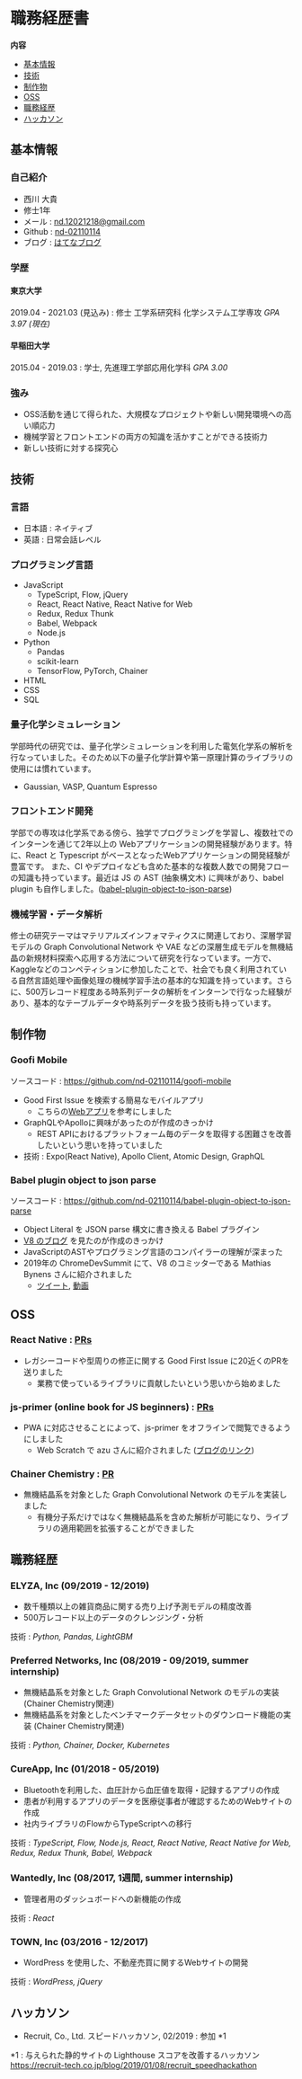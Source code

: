 # 職務経歴書

**内容**

* [基本情報](#基本情報)
* [技術](#技術)
* [制作物](#制作物)
* [OSS](#OSS)
* [職務経歴](#職務経歴)
* [ハッカソン](#ハッカソン)


## 基本情報
### 自己紹介

- 西川 大貴
- 修士1年
- メール : nd.12021218@gmail.com
- Github : [nd-02110114](https://github.com/nd-02110114)
- ブログ : [はてなブログ](https://nissy-nd.hatenablog.com/)

### 学歴

#### 東京大学
2019.04 - 2021.03 (見込み) : 修士 工学系研究科 化学システム工学専攻 *GPA 3.97 (現在)*

#### 早稲田大学
2015.04 - 2019.03 : 学士, 先進理工学部応用化学科 *GPA 3.00*

### 強み
- OSS活動を通じて得られた、大規模なプロジェクトや新しい開発環境への高い順応力
- 機械学習とフロントエンドの両方の知識を活かすことができる技術力
- 新しい技術に対する探究心

## 技術

### 言語
- 日本語 : ネイティブ
- 英語 : 日常会話レベル

### プログラミング言語

- JavaScript
  - TypeScript, Flow, jQuery
  - React, React Native, React Native for Web
  - Redux, Redux Thunk
  - Babel, Webpack
  - Node.js
- Python
  - Pandas
  - scikit-learn
  - TensorFlow, PyTorch, Chainer
- HTML
- CSS
- SQL

### 量子化学シミュレーション

学部時代の研究では、量子化学シミュレーションを利用した電気化学系の解析を行なっていました。そのため以下の量子化学計算や第一原理計算のライブラリの使用には慣れています。

- Gaussian, VASP, Quantum Espresso

### フロントエンド開発

学部での専攻は化学系である傍ら、独学でプログラミングを学習し、複数社でのインターンを通じて2年以上の Webアプリケーションの開発経験があります。特に、React と Typescript がベースとなったWebアプリケーションの開発経験が豊富です。 また、CI やデプロイなども含めた基本的な複数人数での開発フローの知識も持っています。最近は JS の AST (抽象構文木) に興味があり、babel plugin も自作しました。([babel-plugin-object-to-json-parse](https://github.com/nd-02110114/babel-plugin-object-to-json-parse))

### 機械学習・データ解析

修士の研究テーマはマテリアルズインフォマティクスに関連しており、深層学習モデルの Graph Convolutional Network や VAE などの深層生成モデルを無機結晶の新規材料探索へ応用する方法について研究を行なっています。一方で、Kaggleなどのコンペティションに参加したことで、社会でも良く利用されている自然言語処理や画像処理の機械学習手法の基本的な知識を持っています。さらに、500万レコード程度ある時系列データの解析をインターンで行なった経験があり、基本的なテーブルデータや時系列データを扱う技術も持っています。

## 制作物

### Goofi Mobile

ソースコード : https://github.com/nd-02110114/goofi-mobile

- Good First Issue を検索する簡易なモバイルアプリ
  - こちらの[Webアプリ](https://goofi.now.sh/)を参考にしました
- GraphQLやApolloに興味があったのが作成のきっかけ
  - REST APIにおけるプラットフォーム毎のデータを取得する困難さを改善したいという思いを持っていました
- 技術 : Expo(React Native), Apollo Client, Atomic Design, GraphQL

### Babel plugin object to json parse

ソースコード : https://github.com/nd-02110114/babel-plugin-object-to-json-parse

- Object Literal を JSON parse 構文に書き換える Babel プラグイン
- [V8 のブログ](https://v8.dev/blog/cost-of-javascript-2019#json) を見たのが作成のきっかけ
- JavaScriptのASTやプログラミング言語のコンパイラーの理解が深まった
- 2019年の ChromeDevSummit にて、V8 のコミッターである Mathias Bynens さんに紹介されました
  - [ツイート](https://twitter.com/mathias/status/1198266203413897216?s=20), [動画](https://www.youtube.com/watch?v=ff4fgQxPaO0)

## OSS

### React Native : [PRs](https://github.com/facebook/react-native/pulls?q=is%3Apr+author%3And-02110114+is%3Aclosed)

- レガシーコードや型周りの修正に関する Good First Issue に20近くのPRを送りました
  - 業務で使っているライブラリに貢献したいという思いから始めました

### js-primer (online book for JS beginners) : [PRs](https://github.com/asciidwango/js-primer/pulls?q=is%3Apr+author%3And-02110114+is%3Aclosed)

- PWA に対応させることによって、js-primer をオフラインで閲覧できるようにしました
  - Web Scratch で azu さんに紹介されました ([ブログのリンク](https://efcl.info/2018/05/25/js-primer-offline/))

### Chainer Chemistry : [PR](https://github.com/chainer/chainer-chemistry/pull/405)

- 無機結晶系を対象とした Graph Convolutional Network のモデルを実装しました
  - 有機分子系だけではなく無機結晶系を含めた解析が可能になり、ライブラリの適用範囲を拡張することができました

## 職務経歴

### ELYZA, Inc (09/2019 - 12/2019)

- 数千種類以上の雑貨商品に関する売り上げ予測モデルの精度改善
- 500万レコード以上のデータのクレンジング・分析

技術 : *Python, Pandas, LightGBM*

### Preferred Networks, Inc (08/2019 - 09/2019, summer internship)

- 無機結晶系を対象とした Graph Convolutional Network のモデルの実装 (Chainer Chemistry関連)
- 無機結晶系を対象としたベンチマークデータセットのダウンロード機能の実装 (Chainer Chemistry関連)

技術 : *Python, Chainer, Docker, Kubernetes*

### CureApp, Inc (01/2018 - 05/2019)

- Bluetoothを利用した、血圧計から血圧値を取得・記録するアプリの作成
- 患者が利用するアプリのデータを医療従事者が確認するためのWebサイトの作成
- 社内ライブラリのFlowからTypeScriptへの移行

技術 : *TypeScript, Flow, Node.js, React, React Native, React Native for Web, Redux, Redux Thunk, Babel, Webpack*

### Wantedly, Inc (08/2017, 1週間, summer internship)

- 管理者用のダッシュボードへの新機能の作成

技術 : *React*

### TOWN, Inc (03/2016 - 12/2017)

- WordPress を使用した、不動産売買に関するWebサイトの開発

技術 : *WordPress, jQuery*

## ハッカソン

- Recruit, Co., Ltd. スピードハッカソン, 02/2019 : 参加 *1

*1 : 与えられた静的サイトの Lighthouse スコアを改善するハッカソン  
https://recruit-tech.co.jp/blog/2019/01/08/recruit_speedhackathon

